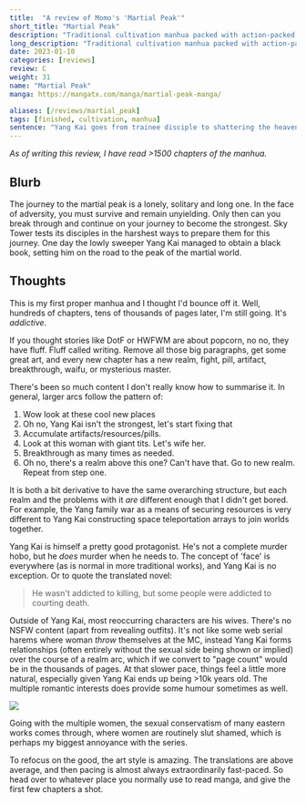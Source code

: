 ```yaml
---
title:  "A review of Momo's 'Martial Peak'"
short_title: "Martial Peak"
description: "Traditional cultivation manhua packed with action-packed, gorgeous art... and multiple wives."
long_description: "Traditional cultivation manhua packed with action-packed, gorgeous art... and multiple wives."
date: 2023-01-10
categories: [reviews]
review: C
weight: 31
name: "Martial Peak"
manga: https://mangatx.com/manga/martial-peak-manga/

aliases: [/reviews/martial_peak]
tags: [finished, cultivation, manhua]
sentence: "Yang Kai goes from trainee disciple to shattering the heavens."
---
```


*As of writing this review, I have read >1500 chapters of the manhua.*

## Blurb

The journey to the martial peak is a lonely, solitary and long one. In the face of adversity, you must survive and remain unyielding. Only then can you break through and continue on your journey to become the strongest. Sky Tower tests its disciples in the harshest ways to prepare them for this journey. One day the lowly sweeper Yang Kai managed to obtain a black book, setting him on the road to the peak of the martial world.

## Thoughts

This is my first proper manhua and I thought I'd bounce off it. Well, hundreds of chapters, tens of thousands of pages later, I'm still going. It's *addictive*.

If you thought stories like DotF or HWFWM are about popcorn, no no, they have fluff. Fluff called writing. Remove all those big paragraphs, get some great art, and every new chapter has a new realm, fight, pill, artifact, breakthrough, waifu, or mysterious master.

There's been so much content I don't really know how to summarise it. In general, larger arcs follow the pattern of:

1. Wow look at these cool new places
2. Oh no, Yang Kai isn't the strongest, let's start fixing that
3. Accumulate artifacts/resources/pills.
4. Look at this woman with giant tits. Let's wife her.
5. Breakthrough as many times as needed.
6. Oh no, there's a realm above this one? Can't have that. Go to new realm. Repeat from step one.


It is both a bit derivative to have the same overarching structure, but each realm and the problems with it *are* different enough that I didn't get bored. For example, the Yang family war as a means of securing resources is very different to Yang Kai constructing space teleportation arrays to join worlds together. 

Yang Kai is himself a pretty good protagonist. He's not a complete murder hobo, but he *does* murder when he needs to. The concept of 'face' is everywhere (as is normal in more traditional works), and Yang Kai is no exception. Or to quote the translated novel:

> He wasn't addicted to killing, but some people were addicted to courting death.

Outside of Yang Kai, most reoccurring characters are his wives. There's no NSFW content (apart from revealing outfits). It's not like some web serial harems where woman *throw* themselves at the MC, instead Yang Kai forms relationships (often entirely without the sexual side being shown or implied) over the course of a realm arc, which if we convert to "page count" would be in the thousands of pages. At that slower pace, things feel a little more natural, especially given Yang Kai ends up being >10k years old. The multiple romantic interests does provide some humour sometimes as well.

![](ohno.jpg?class="img-smaller")


Going with the multiple women, the sexual conservatism of many eastern works comes through, where women are routinely slut shamed, which is perhaps my biggest annoyance with the series. 

To refocus on the good, the art style is amazing. The translations are above average, and then pacing is almost always extraordinarily fast-paced. So head over to whatever place you normally use to read manga, and give the first few chapters a shot.